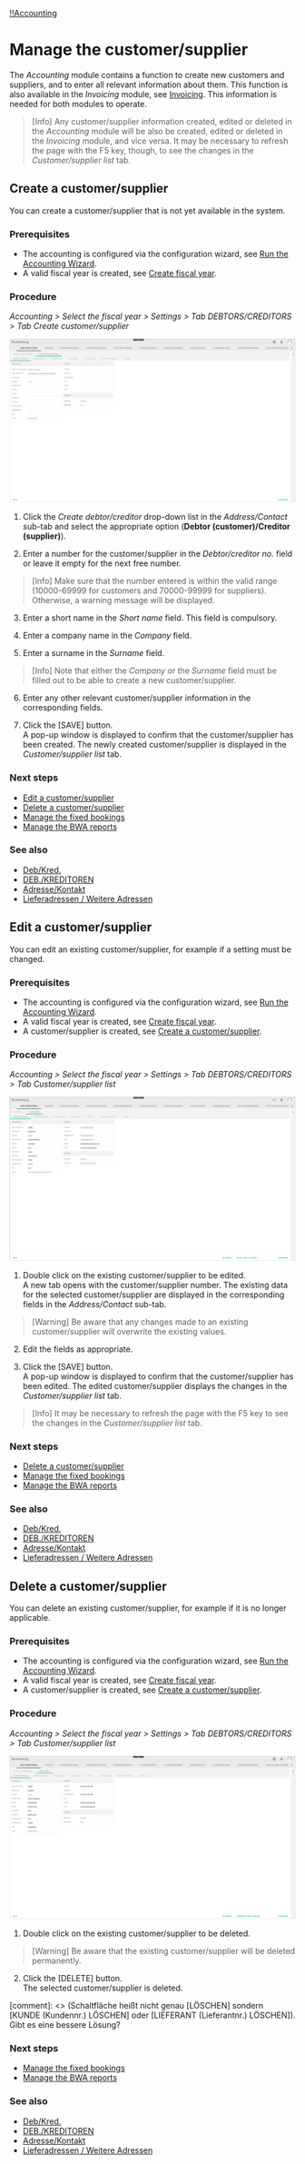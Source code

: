 [!!Accounting](RetailSuiteAccounting)

# Manage the customer/supplier

The *Accounting* module contains a function to create new customers and suppliers, and to enter all relevant information about them. This function is also available in the *Invoicing* module, see [Invoicing](XX_FileName.md#headingID). This information is needed for both modules to operate.

> [Info] Any customer/supplier information created, edited or deleted in the *Accounting* module will be also be created, edited or deleted in the *Invoicing* module, and vice versa. It may be necessary to refresh the page with the F5 key, though, to see the changes in the *Customer/supplier list* tab.


## Create a customer/supplier

You can create a customer/supplier that is not yet available in the system.

### Prerequisites

- The accounting is configured via the configuration wizard, see [Run the Accounting Wizard](01_RunAccountingWizard.md).
- A valid fiscal year is created, see [Create fiscal year](04_ManageFiscalYear.md#create-a-fiscal-year).

### Procedure

*Accounting > Select the fiscal year > Settings > Tab DEBTORS/CREDITORS > Tab Create customer/supplier*

![Create a customer/supplier](/Assets/Screenshots/RetailSuiteAccounting/Settings/CustomerSupplier/CreateCustomerSupplier.png "[Create a customer/supplier]")

1. Click the *Create debtor/creditor* drop-down list in the *Address/Contact* sub-tab and select the appropriate option (**Debtor (customer)/Creditor (supplier)**).

2. Enter a number for the customer/supplier in the *Debtor/creditor no.* field or leave it empty for the next free number.

  > [Info] Make sure that the number entered is within the valid range (10000-69999 for customers and 70000-99999 for suppliers). Otherwise, a warning message will be displayed.

3. Enter a short name in the *Short name* field. This field is compulsory.

4. Enter a company name in the *Company* field.

5. Enter a surname in the *Surname* field.

  > [Info] Note that either the *Company* or the *Surname* field must be filled out to be able to create a new customer/supplier.

6. Enter any other relevant customer/supplier information in the corresponding fields.

7. Click the [SAVE] button.  
A pop-up window is displayed to confirm that the customer/supplier has been created. The newly created customer/supplier is displayed in the *Customer/supplier list* tab.

### Next steps

- [Edit a customer/supplier](#edit-a-customer-supplier)
- [Delete a customer/supplier](#delete-a-customer-supplier)
- [Manage the fixed bookings](06_ManageFixedBookings.md)
- [Manage the BWA reports](07_ManageBWAReports.md)

### See also

- [Deb/Kred.](/RetailSuiteAccounting/UserInterface/00_UserInterface.md)
- [DEB./KREDITOREN](/RetailSuiteAccounting/UserInterface/00_UserInterface.md)
- [Adresse/Kontakt](/RetailSuiteAccounting/UserInterface/00_UserInterface.md)
- [Lieferadressen / Weitere Adressen](/RetailSuiteAccounting/UserInterface/00_UserInterface.md)


## Edit a customer/supplier

You can edit an existing customer/supplier, for example if a setting must be changed.

### Prerequisites

- The accounting is configured via the configuration wizard, see [Run the Accounting Wizard](01_RunAccountingWizard.md).
- A valid fiscal year is created, see [Create fiscal year](04_ManageFiscalYear.md#create-a-fiscal-year).
- A customer/supplier is created, see [Create a customer/supplier](#create-a-customer-supplier).

### Procedure

*Accounting > Select the fiscal year > Settings > Tab DEBTORS/CREDITORS > Tab Customer/supplier list*

![Edit a customer/supplier](/Assets/Screenshots/RetailSuiteAccounting/Settings/CustomerSupplier/EditCustomerSupplier.png "[Edit a customer/supplier]")

1. Double click on the existing customer/supplier to be edited.   
A new tab opens with the customer/supplier number. The existing data for the selected customer/supplier are displayed in the corresponding fields in the *Address/Contact* sub-tab.

  > [Warning] Be aware that any changes made to an existing customer/supplier will overwrite the existing values.

2. Edit the fields as appropriate.

3. Click the [SAVE] button.   
A pop-up window is displayed to confirm that the customer/supplier has been edited. The edited customer/supplier displays the changes in the *Customer/supplier list* tab.

  > [Info] It may be necessary to refresh the page with the F5 key to see the changes in the *Customer/supplier list* tab.

### Next steps

- [Delete a customer/supplier](#delete-a-customer-supplier)
- [Manage the fixed bookings](06_ManageFixedBookings.md)
- [Manage the BWA reports](07_ManageBWAReports.md)

### See also

- [Deb/Kred.](/RetailSuiteAccounting/UserInterface/00_UserInterface.md)
- [DEB./KREDITOREN](/RetailSuiteAccounting/UserInterface/00_UserInterface.md)
- [Adresse/Kontakt](/RetailSuiteAccounting/UserInterface/00_UserInterface.md)
- [Lieferadressen / Weitere Adressen](/RetailSuiteAccounting/UserInterface/00_UserInterface.md)


## Delete a customer/supplier

You can delete an existing customer/supplier, for example if it is no longer applicable.

### Prerequisites

- The accounting is configured via the configuration wizard, see [Run the Accounting Wizard](01_RunAccountingWizard.md).
- A valid fiscal year is created, see [Create fiscal year](04_ManageFiscalYear.md#create-a-fiscal-year).
- A customer/supplier is created, see [Create a customer/supplier](#create-a-customer-supplier).

### Procedure

*Accounting > Select the fiscal year > Settings > Tab DEBTORS/CREDITORS > Tab Customer/supplier list*

![Delete a customer/supplier](/Assets/Screenshots/RetailSuiteAccounting/Settings/CustomerSupplier/DeleteCustomerSupplier.png "[Delete a customer/supplier]")

1. Double click on the existing customer/supplier to be deleted.
  > [Warning] Be aware that the existing customer/supplier will be deleted permanently.

2. Click the [DELETE] button.  
The selected customer/supplier is deleted.

[comment]: <> (Schaltfläche heißt nicht genau [LÖSCHEN] sondern [KUNDE (Kundennr.) LÖSCHEN] oder [LIEFERANT (Lieferantnr.) LÖSCHEN]). Gibt es eine bessere Lösung?

### Next steps

- [Manage the fixed bookings](06_ManageFixedBookings.md)
- [Manage the BWA reports](07_ManageBWAReports.md)

### See also

- [Deb/Kred.](/RetailSuiteAccounting/UserInterface/00_UserInterface.md)
- [DEB./KREDITOREN](/RetailSuiteAccounting/UserInterface/00_UserInterface.md)
- [Adresse/Kontakt](/RetailSuiteAccounting/UserInterface/00_UserInterface.md)
- [Lieferadressen / Weitere Adressen](/RetailSuiteAccounting/UserInterface/00_UserInterface.md)
